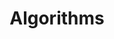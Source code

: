 ---
category: [algorithms] #Category ID.
hue: var(--c-themeHueRed) #Category hue. See note [1].
title: Algorithms #Category title.
description: 记录遇到的有意思的算法题
---